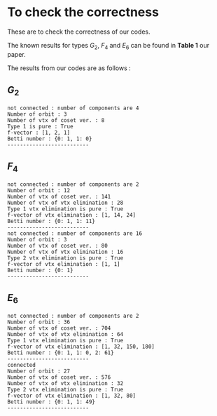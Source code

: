 # To check the correctness
These are to check the correctness of our codes.

The known results for types $G_2$, $F_4$ and $E_6$ can be found in __Table 1__ our paper.



The results from our codes are as follows :

## $G_2$

```{python}
not connected : number of components are 4
Number of orbit : 3
Number of vtx of coset ver. : 8
Type 1 is pure : True
f-vector : [1, 2, 1]
Betti number : {0: 1, 1: 0}
--------------------------
```

## $F_4$

```{python}
not connected : number of components are 2
Number of orbit : 12
Number of vtx of coset ver. : 141
Number of vtx of vtx elimination : 28
Type 1 vtx elimination is pure : True
f-vector of vtx elimination : [1, 14, 24]
Betti number : {0: 1, 1: 11}
--------------------------
not connected : number of components are 16
Number of orbit : 3
Number of vtx of coset ver. : 80
Number of vtx of vtx elimination : 16
Type 2 vtx elimination is pure : True
f-vector of vtx elimination : [1, 1]
Betti number : {0: 1}
--------------------------
```

## $E_6$

```{python}
not connected : number of components are 2
Number of orbit : 36
Number of vtx of coset ver. : 704
Number of vtx of vtx elimination : 64
Type 1 vtx elimination is pure : True
f-vector of vtx elimination : [1, 32, 150, 180]
Betti number : {0: 1, 1: 0, 2: 61}
--------------------------
connected
Number of orbit : 27
Number of vtx of coset ver. : 576
Number of vtx of vtx elimination : 32
Type 2 vtx elimination is pure : True
f-vector of vtx elimination : [1, 32, 80]
Betti number : {0: 1, 1: 49}
--------------------------
```
